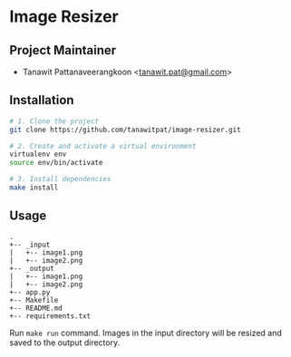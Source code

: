 # Image Resizer

## Project Maintainer

- Tanawit Pattanaveerangkoon <<tanawit.pat@gmail.com>>

## Installation

```bash
# 1. Clone the project
git clone https://github.com/tanawitpat/image-resizer.git

# 2. Create and activate a virtual environment
virtualenv env
source env/bin/activate

# 3. Install dependencies
make install
```

## Usage

```AsciiDoc
.
+-- _input
|   +-- image1.png
|   +-- image2.png
+-- _output
|   +-- image1.png
|   +-- image2.png
+-- app.py
+-- Makefile
+-- README.md
+-- requirements.txt
```

Run `make run` command. Images in the input directory will be resized and saved to the output directory.
